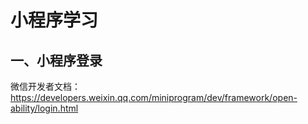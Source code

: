# 小程序学习

## 一、小程序登录

微信开发者文档：https://developers.weixin.qq.com/miniprogram/dev/framework/open-ability/login.html



